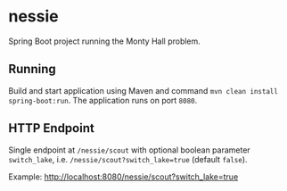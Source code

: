 
# nessie

Spring Boot project running the Monty Hall problem.

## Running

Build and start application using Maven and command `mvn clean install spring-boot:run`. The application runs on port `8080`.

## HTTP Endpoint

Single endpoint at `/nessie/scout` with optional boolean parameter `switch_lake`, i.e. `/nessie/scout?switch_lake=true` (default `false`).

Example: [http://localhost:8080/nessie/scout?switch_lake=true](http://localhost:8080/nessie/scout?switch_lake=true)
